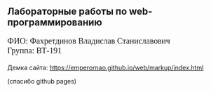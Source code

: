 ## Лабораторные работы по web-программированию

<p style="font-family: times, serif; font-size:14pt; font-style: normal">
    ФИО: Фахретдинов Владислав Станиславович <br>
    Группа: ВТ-191
</p>

Демка сайта: https://emperornao.github.io/web/markup/index.html

(спасибо github pages)

    
    
